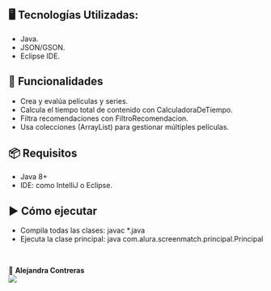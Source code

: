 ## 🖥️ Tecnologías Utilizadas:

- Java.
- JSON/GSON.
- Eclipse IDE.

## 🎯 Funcionalidades

- Crea y evalúa películas y series.
- Calcula el tiempo total de contenido con CalculadoraDeTiempo.
- Filtra recomendaciones con FiltroRecomendacion.
- Usa colecciones (ArrayList) para gestionar múltiples películas.

## 📦 Requisitos

- Java 8+
- IDE: como IntelliJ o Eclipse.

## ▶️ Cómo ejecutar

- Compila todas las clases: javac *.java 
- Ejecuta la clase principal: java com.alura.screenmatch.principal.Principal
</br>

💙 <strong>Alejandra Contreras</strong></br>
<a href="https://www.linkedin.com/in/alejandraconb-dev/" target="_blank">
<img src="https://img.shields.io/badge/-LinkedIn-%230077B5?style=for-the-badge&logo=linkedin&logoColor=white" target="_blank"></a>
